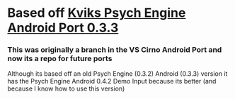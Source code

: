 # Based off [Kviks Psych Engine Android Port 0.3.3](https://github.com/kviks/Psych-Engine-Android/tree/Psych-Engine)
### This was originally a branch in the VS Cirno Android Port and now its a repo for future ports
Although its based off an old Psych Engine (0.3.2) Android (0.3.3) version it has the Psych Engine Android 0.4.2 Demo Input because its better (and because I know how to use this version)
